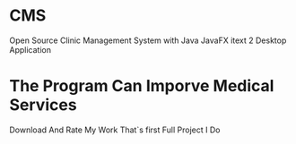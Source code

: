 # CMS
Open Source Clinic Management System with Java JavaFX itext 2 Desktop Application
# The Program Can Imporve Medical Services 
Download And Rate My Work That`s first Full Project I Do
